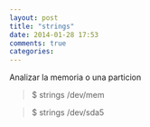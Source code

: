 ```yaml
---
layout: post
title: "strings"
date: 2014-01-28 17:53
comments: true
categories: 
---
```

Analizar la memoria o una particion 

>$ strings /dev/mem 

>$ strings /dev/sda5

